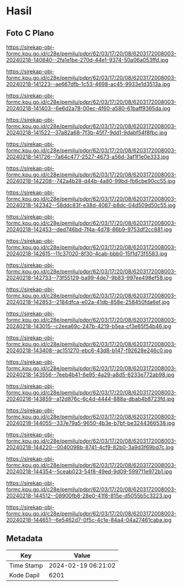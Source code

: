 # Hasil

## Foto C Plano

https://sirekap-obj-formc.kpu.go.id/c28e/pemilu/pdpr/62/03/17/20/08/6203172008003-20240218-140840--2fa1e1be-270d-44e1-9374-50a06a053ffd.jpg

https://sirekap-obj-formc.kpu.go.id/c28e/pemilu/pdpr/62/03/17/20/08/6203172008003-20240218-141223--ae667dfb-1c53-4698-ac45-9933e1d3513a.jpg

https://sirekap-obj-formc.kpu.go.id/c28e/pemilu/pdpr/62/03/17/20/08/6203172008003-20240218-141403--6e6d2a78-00ec-4f60-a580-61baff9365da.jpg

https://sirekap-obj-formc.kpu.go.id/c28e/pemilu/pdpr/62/03/17/20/08/6203172008003-20240218-141522--37a82a68-7f3b-45f7-9dd1-9dabf54f8fbc.jpg

https://sirekap-obj-formc.kpu.go.id/c28e/pemilu/pdpr/62/03/17/20/08/6203172008003-20240218-141726--7a64c477-2527-4673-a56d-3af1f1e0e333.jpg

https://sirekap-obj-formc.kpu.go.id/c28e/pemilu/pdpr/62/03/17/20/08/6203172008003-20240218-142208--742a4b28-d44b-4a80-99bd-fb6cbe90cc55.jpg

https://sirekap-obj-formc.kpu.go.id/c28e/pemilu/pdpr/62/03/17/20/08/6203172008003-20240218-142342--58ddc83f-e38d-4067-b8dc-04d509d50c55.jpg

https://sirekap-obj-formc.kpu.go.id/c28e/pemilu/pdpr/62/03/17/20/08/6203172008003-20240218-142453--ded746bd-7f4a-4d78-86b9-9753df2cc881.jpg

https://sirekap-obj-formc.kpu.go.id/c28e/pemilu/pdpr/62/03/17/20/08/6203172008003-20240218-142615--11c37020-8f30-4cab-bbb0-15f1d73f5583.jpg

https://sirekap-obj-formc.kpu.go.id/c28e/pemilu/pdpr/62/03/17/20/08/6203172008003-20240218-142733--73f55129-ba99-4de7-9b83-997ee498ef58.jpg

https://sirekap-obj-formc.kpu.go.id/c28e/pemilu/pdpr/62/03/17/20/08/6203172008003-20240218-142853--2184dfca-e02a-41db-858e-258450fda6ef.jpg

https://sirekap-obj-formc.kpu.go.id/c28e/pemilu/pdpr/62/03/17/20/08/6203172008003-20240218-143015--c2eea69c-247b-4219-b5ea-cf3e65f54b46.jpg

https://sirekap-obj-formc.kpu.go.id/c28e/pemilu/pdpr/62/03/17/20/08/6203172008003-20240218-143408--ac151270-ebc6-43d8-b147-f92628e246c0.jpg

https://sirekap-obj-formc.kpu.go.id/c28e/pemilu/pdpr/62/03/17/20/08/6203172008003-20240218-143556--7eeb4b41-6e95-4a29-a8d5-6233e772ab98.jpg

https://sirekap-obj-formc.kpu.go.id/c28e/pemilu/pdpr/62/03/17/20/08/6203172008003-20240218-143859--a12d876c-6c4d-4444-888a-dbab4b8723fd.jpg

https://sirekap-obj-formc.kpu.go.id/c28e/pemilu/pdpr/62/03/17/20/08/6203172008003-20240218-144055--337e79a5-9650-4b3e-b7bf-be3244366538.jpg

https://sirekap-obj-formc.kpu.go.id/c28e/pemilu/pdpr/62/03/17/20/08/6203172008003-20240218-144220--0040098b-8741-4cf9-82b0-3a9d3f69bd7c.jpg

https://sirekap-obj-formc.kpu.go.id/c28e/pemilu/pdpr/62/03/17/20/08/6203172008003-20240218-144354--5ceab023-54f8-49ed-9d09-599711e972b1.jpg

https://sirekap-obj-formc.kpu.go.id/c28e/pemilu/pdpr/62/03/17/20/08/6203172008003-20240218-144512--08900fb8-28e0-41f8-815e-d5055b5c3223.jpg

https://sirekap-obj-formc.kpu.go.id/c28e/pemilu/pdpr/62/03/17/20/08/6203172008003-20240218-144651--6e5462d7-0f5c-4c1e-84a4-04a27461caba.jpg


## Metadata

| Key        | Value               |
| ---------- | ------------------- |
| Time Stamp | 2024-02-19 06:21:02 |
| Kode Dapil | 6201                |



